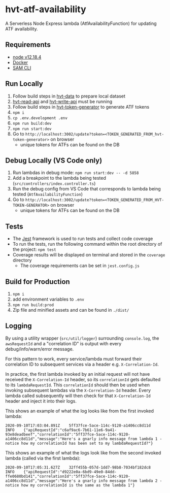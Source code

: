 # hvt-atf-availability

A Serverless Node Express lambda (AtfAvailabilityFunction) for updating ATF availability.


## Requirements

- [node v12.18.4](https://nodejs.org/en/download/releases/)
- [Docker](https://www.docker.com/get-started)
- [SAM CLI](https://docs.aws.amazon.com/serverless-application-model/latest/developerguide/serverless-sam-cli-install.html)


## Run Locally

1. Follow build steps in [hvt-data](https://gitlab.motdev.org.uk/hvtesting/hvt-data/) to prepare local dataset
1. [hvt-read-api](https://gitlab.motdev.org.uk/hvtesting/hvt-read-api/) and [hvt-write-api](https://gitlab.motdev.org.uk/hvtesting/hvt-write-api/)  must be running
1. Follow build steps in [hvt-token-generator](https://gitlab.motdev.org.uk/hvtesting/hvt-data/) to generate ATF tokens
1. `npm i`
1. `cp .env.development .env`
1. `npm run build:dev`
1. `npm run start:dev`
1. Go to `http://localhost:3002/update?token=<TOKEN_GENERATED_FROM_hvt-token-generator>` on browser
    - unique tokens for ATFs can be found on the DB


## Debug Locally (VS Code only)

1. Run lambdas in debug mode: `npm run start:dev -- -d 5858`
1. Add a breakpoint to the lambda being tested (`src/controllers/index.controller.ts`)
1. Run the debug config from VS Code that corresponds to lambda being tested (`AtfAvailabilityFunction`)
1. Go to `http://localhost:3002/update?token=<TOKEN_GENERATED_FROM_HVT-TOKEN-GENERATOR>` on browser
    - unique tokens for ATFs can be found on the DB


## Tests

- The [Jest](https://jestjs.io/) framework is used to run tests and collect code coverage
- To run the tests, run the following command within the root directory of the project: `npm test`
- Coverage results will be displayed on terminal and stored in the `coverage` directory
    - The coverage requirements can be set in `jest.config.js`


## Build for Production

1. `npm i`
1. add environment variables to `.env`
1. `npm run build:prod`
1.  Zip file and minified assets and can be found in `./dist/`


## Logging

By using a utility wrapper (`src/util/logger`) surrounding `console.log`, the `awsRequestId` and a "correlation ID" is output with every debug/info/warn/error message.

For this pattern to work, every service/lambda must forward their correlation ID to subsequent services via a header e.g. `X-Correlation-Id`. 

In practice, the first lambda invoked by an initial request will not have received the `X-Correlation-Id` header, so its `correlationId` gets defaulted to its `lambdaRequestId`.
This `correlationId` should then be used when invoking subsequent lambdas via the `X-Correlation-Id` header.
Every lambda called subsequently will then check for that `X-Correlation-Id` header and inject it into their logs.

This shows an example of what the log looks like from the first invoked lambda:
```
2020-09-10T17:03:04.891Z	5ff37fce-5ace-114c-9120-a1406cc8d11d	INFO	{"apiRequestId":"c6af9ac6-7b61-11e6-9a41-93e8deadbeef","correlationId":"5ff37fce-5ace-114c-9120-a1406cc8d11d","message":"Here's a gnarly info message from lambda 1 - notice how my correlationId has been set to my lambdaRequestId?"}
```
This shows an example of what the logs look like from the second invoked lambda (called via the first lambda):
```
2020-09-10T17:05:31.627Z	32ff455b-057d-1dd7-98b8-7034bf182dc8	INFO	{"apiRequestId":"d9222e0a-6bd9-49e0-84dd-ffe0680bd141","correlationId":"5ff37fce-5ace-114c-9120-a1406cc8d11d","message":"Here's a gnarly info message from lambda 2 - notice how my correlationId is the same as the lambda 1"}
```
